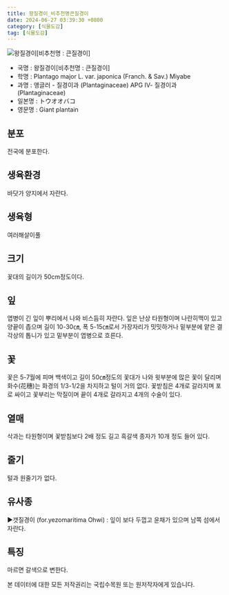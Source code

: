 ```yaml
---
title: 왕질경이_비추천명큰질경이
date: 2024-06-27 03:39:30 +0800
category: [식물도감]
tag: [식물도감]
---
```




![왕질경이[비추천명 : 큰질경이]](/fileUpload/plants/basic/Plantaginaceae/Plantago/14051/1_th2.JPG)
- 국명 : 왕질경이[비추천명 : 큰질경이]
- 학명 : Plantago major L. var. japonica (Franch. & Sav.) Miyabe
- 과명 : 앵글러 - 질경이과 (Plantaginaceae) APG Ⅳ- 질경이과 (Plantaginaceae)
- 일본명 : トウオオバコ
- 영문명 : Giant plantain


## 분포
전국에 분포한다.
## 생육환경
바닷가 양지에서 자란다.
## 생육형
여러해살이풀
## 크기
꽃대의 길이가 50cm정도이다.
## 잎
엽병이 긴 잎이 뿌리에서 나와 비스듬히 자란다. 잎은 난상 타원형이며 나란히맥이 있고 양끝이 좁으며 길이 10-30㎝, 폭 5-15㎝로서 가장자리가 밋밋하거나 밑부분에 얕은 결각상의 톱니가 있고 밑부분이 엽병으로 흐른다.
## 꽃
꽃은 5-7월에 피며 백색이고 길이 50㎝정도의 꽃대가 나와 윗부분에 많은 꽃이 달리며 화수(花穗)는 화경의 1/3-1/2을 차지하고 털이 거의 없다. 꽃받침은 4개로 갈라지며 포로 싸이고 꽃부리는 막질이며 끝이 4개로 갈라지고 4개의 수술이 있다.
## 열매
삭과는 타원형이며 꽃받침보다 2배 정도 길고 흑갈색 종자가 10개 정도 들어 있다.
## 줄기
털과 원줄기가 없다.
## 유사종
▶갯질경이 (for.yezomaritima Ohwi) : 잎이 보다 두껍고 윤채가 있으며 남쪽 섬에서 자란다.
## 특징
마르면 갈색으로 변한다.






본 데이터에 대한 모든 저작권리는 국립수목원 또는 원저작자에게 있습니다.
